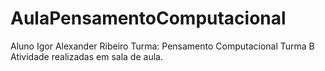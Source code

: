 # AulaPensamentoComputacional

Aluno Igor Alexander Ribeiro 
Turma: Pensamento Computacional Turma B
Atividade realizadas em sala de aula.
